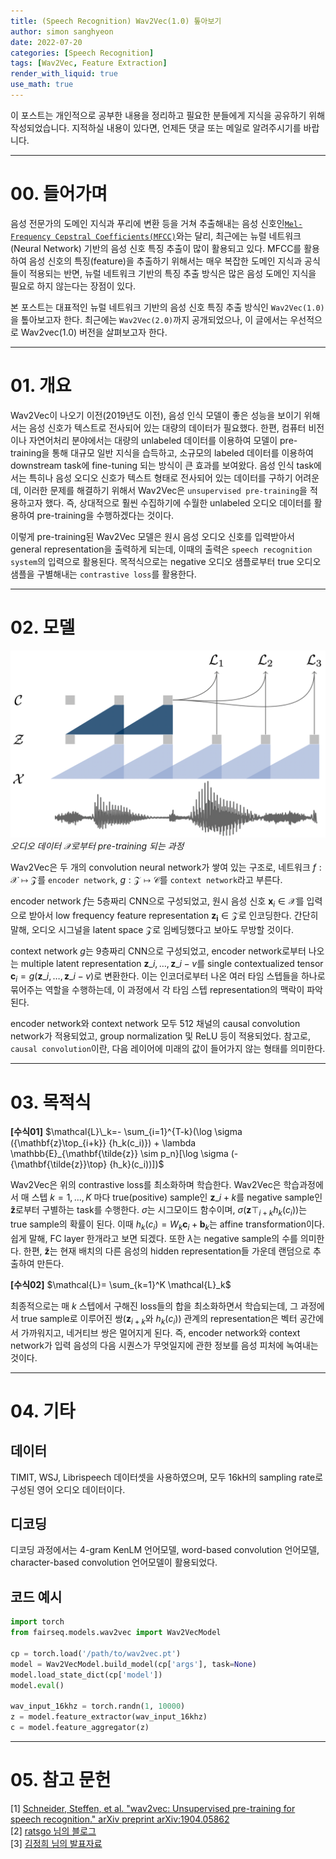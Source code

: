 ```yaml
---
title: (Speech Recognition) Wav2Vec(1.0) 톺아보기
author: simon sanghyeon
date: 2022-07-20
categories: [Speech Recognition]
tags: [Wav2Vec, Feature Extraction]
render_with_liquid: true
use_math: true
---
```

이 포스트는 개인적으로 공부한 내용을 정리하고 필요한 분들에게 지식을 공유하기 위해 작성되었습니다. 지적하실 내용이 있다면, 언제든 댓글 또는 메일로 알려주시기를 바랍니다.

---

# 00. 들어가며

음성 전문가의 도메인 지식과 푸리에 변환 등을 거쳐 추출해내는 음성 신호인[`Mel-Frequency Cepstral Coefficients(MFCC)`](https://zerojsh00.github.io/posts/MFCC/)와는 달리,
최근에는 뉴럴 네트워크(Neural Network) 기반의 음성 신호 특징 추출이 많이 활용되고 있다.
MFCC를 활용하여 음성 신호의 특징(feature)을 추출하기 위해서는 매우 복잡한 도메인 지식과 공식들이 적용되는 반면,
뉴럴 네트워크 기반의 특징 추출 방식은 많은 음성 도메인 지식을 필요로 하지 않는다는 장점이 있다.


본 포스트는 대표적인 뉴럴 네트워크 기반의 음성 신호 특징 추출 방식인 `Wav2Vec(1.0)`을 톺아보고자 한다.
최근에는 `Wav2Vec(2.0)`까지 공개되었으나, 이 글에서는 우선적으로 Wav2vec(1.0) 버전을 살펴보고자 한다.

---

# 01. 개요

Wav2Vec이 나오기 이전(2019년도 이전), 음성 인식 모델이 좋은 성능을 보이기 위해서는 음성 신호가 텍스트로 전사되어 있는 대량의 데이터가 필요했다. 한편, 컴퓨터 비전이나 자연어처리 분야에서는 대량의 unlabeled 데이터를 이용하여 모델이 pre-training을 통해 대규모 일반 지식을 습득하고, 소규모의 labeled 데이터를 이용하여 downstream task에 fine-tuning 되는 방식이 큰 효과를 보여왔다.
음성 인식 task에서는 특히나 음성 오디오 신호가 텍스트 형태로 전사되어 있는 데이터를 구하기 어려운데, 이러한 문제를 해결하기 위해서 Wav2Vec은 `unsupervised pre-training`을 적용하고자 했다. 즉, 상대적으로 훨씬 수집하기에 수월한 unlabeled 오디오 데이터를 활용하여 pre-training을 수행하겠다는 것이다.


이렇게 pre-training된 Wav2Vec 모델은 원시 음성 오디오 신호를 입력받아서 general representation을 출력하게 되는데, 이때의 출력은 `speech recognition system`의 입력으로 활용된다.
목적식으로는 negative 오디오 샘플로부터 true 오디오 샘플을 구별해내는 `contrastive loss`를 활용한다.

---

# 02. 모델

![fig01](/assets/img/2022-07-21-Wav2Vec/fig01.png)
*오디오 데이터 $\mathcal{X}$로부터 pre-training 되는 과정*

Wav2Vec은 두 개의 convolution neural network가 쌓여 있는 구조로, 네트워크 $f:\mathcal{X} \mapsto \mathcal{Z}$를 `encoder network`,   $g: \mathcal{Z} \mapsto \mathcal{C}$를 `context network`라고 부른다.

encoder network $f$는 5층짜리 CNN으로 구성되었고, 원시 음성 신호 $\mathbf{x}_i \in \mathcal{X}$를 입력으로 받아서 low frequency feature representation $\mathbf{z_i} \in \mathcal{Z}$로 인코딩한다. 간단히 말해, 오디오 시그널을 latent space $\mathcal{Z}$로 임베딩했다고 보아도 무방할 것이다.

context network $g$는 9층짜리 CNN으로 구성되었고, encoder network로부터 나오는 multiple latent representation $\mathbf{z}\_i, …, \mathbf{z}\_{i-v}$를 single contextualized tensor $\mathbf{c}_{i}=g(\mathbf{z}\_i, …, \mathbf{z}\_{i-v})$로 변환한다. 이는 인코더로부터 나온 여러 타임 스텝들을 하나로 묶어주는 역할을 수행하는데, 이 과정에서 각 타임 스텝 representation의 맥락이 파악된다.

encoder network와 context network 모두 512 채널의 causal convolution network가 적용되었고, group normalization 및 ReLU 등이 적용되었다.
참고로, `causal convolution`이란, 다음 레이어에 미래의 값이 들어가지 않는 형태를 의미한다.

---

# 03. 목적식

**[수식01]**     $\mathcal{L}\_k=- \sum_{i=1}^{T-k}(\log \sigma ({\mathbf{z}\top_{i+k}} {h_k(c_i)}) + \lambda \mathbb{E}_{\mathbf{\tilde{z}} \sim p_n}[\log \sigma (-{\mathbf{\tilde{z}}\top} {h_k}(c_i))])$

Wav2Vec은 위의 contrastive loss를 최소화하며 학습한다. Wav2Vec은 학습과정에서 매 스텝 $k=1, …, K$ 마다 true(positive) sample인 $\mathbf{z}\_{i+k}$를 negative sample인  $\mathbf{\tilde{z}}$로부터 구별하는 task를 수행한다. $\sigma$는 시그모이드 함수이며, $\sigma ({\mathbf{z}\top_{i+k}} {h_k(c_i)})$는 true sample의 확률이 된다. 이때 $h_k(c_i)=W_k \mathbf{c}_i+\mathbf{b}_k$는 affine transformation이다. 쉽게 말해, FC layer 한개라고 보면 되겠다. 또한 $\lambda$는 negative sample의 수를 의미한다.
한편, $\mathbf{\tilde{z}}$는 현재 배치의 다른 음성의 hidden representation들 가운데 랜덤으로 추출하여 만든다.

**[수식02]**     $\mathcal{L}= \sum_{k=1}^K \mathcal{L}_k$

최종적으로는 매 $k$ 스텝에서 구해진 loss들의 합을 최소화하면서 학습되는데, 그 과정에서 true sample로 이루어진 쌍($\mathbf{z}_{i+k}$와 $h_k(c_i)$) 관계의 representation은 벡터 공간에서 가까워지고, 네거티브 쌍은 멀어지게 된다. 즉, encoder network와 context network가 입력 음성의 다음 시퀀스가 무엇일지에 관한 정보를 음성 피처에 녹여내는 것이다.

---

# 04. 기타

## 데이터

TIMIT, WSJ, Librispeech 데이터셋을 사용하였으며, 모두 16kH의 sampling rate로 구성된 영어 오디오 데이터이다.

## 디코딩

디코딩 과정에서는 4-gram KenLM 언어모델, word-based convolution 언어모델, character-based convolution 언어모델이 활용되었다.

## 코드 예시

```python
import torch
from fairseq.models.wav2vec import Wav2VecModel

cp = torch.load('/path/to/wav2vec.pt')
model = Wav2VecModel.build_model(cp['args'], task=None)
model.load_state_dict(cp['model'])
model.eval()

wav_input_16khz = torch.randn(1, 10000)
z = model.feature_extractor(wav_input_16khz)
c = model.feature_aggregator(z)
```
---

# 05. 참고 문헌
[1] [Schneider, Steffen, et al. "wav2vec: Unsupervised pre-training for speech recognition." arXiv preprint arXiv:1904.05862](https://arxiv.org/pdf/1904.05862.pdf)<br>
[2] [ratsgo 님의 블로그](https://ratsgo.github.io/speechbook/docs/neuralfe/wav2vec)<br>
[3] [김정희 님의 발표자료](https://youtu.be/mPtyfqWHs3s)
